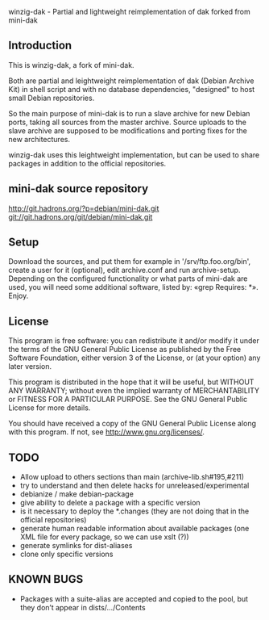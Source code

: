 winzig-dak - Partial and lightweight reimplementation of dak forked from mini-dak

Introduction
------------

This is winzig-dak, a fork of mini-dak.

Both are partial and leightweight reimplementation of dak
(Debian Archive Kit) in shell script and with no database
dependencies, "designed" to host small Debian repositories.

So the main purpose of mini-dak is to run a slave archive for new
Debian ports, taking all sources from the master archive. Source uploads
to the slave archive are supposed to be modifications and porting fixes
for the new architectures.

winzig-dak uses this leightweight implementation, but can be used to share
packages in addition to the official repositories.

mini-dak source repository
--------------------------

  <http://git.hadrons.org/?p=debian/mini-dak.git>
  <git://git.hadrons.org/git/debian/mini-dak.git>

Setup
-----

Download the sources, and put them for example in '/srv/ftp.foo.org/bin',
create a user for it (optional), edit archive.conf and run archive-setup.
Depending on the configured functionality or what parts of mini-dak are
used, you will need some additional software, listed by: «grep Requires: *».
Enjoy.

License
-------

This program is free software: you can redistribute it and/or modify
it under the terms of the GNU General Public License as published by
the Free Software Foundation, either version 3 of the License, or
(at your option) any later version.

This program is distributed in the hope that it will be useful,
but WITHOUT ANY WARRANTY; without even the implied warranty of
MERCHANTABILITY or FITNESS FOR A PARTICULAR PURPOSE.  See the
GNU General Public License for more details.

You should have received a copy of the GNU General Public License
along with this program.  If not, see <http://www.gnu.org/licenses/>.

TODO
----
* Allow upload to others sections than main
  (archive-lib.sh#195,#211)
* try to understand and then delete hacks for unreleased/experimental
* debianize / make debian-package
* give ability to delete a package with a specific version
* is it necessary to deploy the *.changes (they are not doing that in the
  official repositories)
* generate human readable information about available packages
  (one XML file for every package, so we can use xslt (?))
* generate symlinks for dist-aliases
* clone only specific versions

KNOWN BUGS
----------

* Packages with a suite-alias are accepted and copied to the pool, but they
  don’t appear in dists/…/Contents
